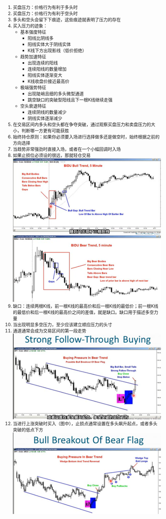 1. 买盘压力：价格行为有利于多头时
2. 买盘压力：价格行为有利于空头时
3. 多头和空头会留下下痕迹，这些痕迹就表明了压力的存在
4. 买入压力的迹象：
    - 基本强度特征
        - 阳线比阴线多
        - 阳线实体大于阴线实体
        - K线下方出现影线（低价拒绝）
    - 趋势加速特征
        - 出现连续的阳线
        - 连续阳线的数量增加
        - 阳线实体逐渐变大
        - K线收盘价接近最高价
    - 极端强势特征
        - 出现陡峭且细的多头微型通道
        - 跳空缺口的突破型阳线且下一根K线继续走强
    - 空头衰退特征
        - 连续阴线的数量减少
        - 阴线实体逐渐减少
5. 在交易区间内多头和空头都在争夺突破，通过观察买盘压力和卖盘压力的大小，判断哪一方更有可能获胜
6. 始终持仓原则：如果你必须要入场进行选择做多还是做空时，始终根据之前的方向选择
7. 当趋势非常强劲时直接入场，或者在一个小幅回调时入场
8. 如果止损位必须设的很远，那就轻仓交易
![缺口](pic/image-2.png)
![缺口](pic/image-4.png)
9. 缺口：连续两根K线，前一根K线的最高价和后一根K线的最低价；前一根K线的最低价和后一根K线的最高价之间的差值，就是缺口。缺口用于描述多空力量
10. 当出现明显多空压力，至少应该建立顺应压力的头寸
11. 通道通常会成为交易区间的第一段走势
![通道上涨突破](pic/image-5.png)
12. 当进行上涨突破时买入（图中），止损点通常设置在多头飙升起点，或者多头突破的低点下方
![alt text](pic/image-6.png)